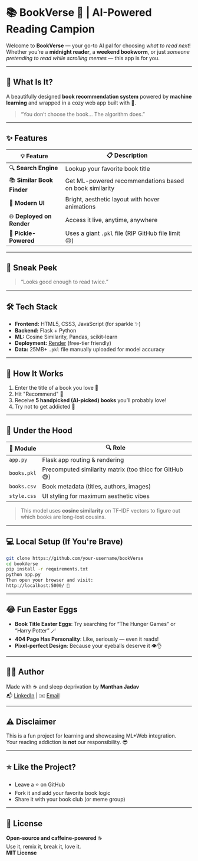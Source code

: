 # 📚 BookVerse 📖 | AI-Powered Reading Campion 

Welcome to **BookVerse** — your go-to AI pal for choosing *what to read next*!  
Whether you’re a **midnight reader**, a **weekend bookworm**, or just *someone pretending to read while scrolling memes* — this app is for you.

---

## 🧠 What Is It?

A beautifully designed **book recommendation system** powered by **machine learning** and wrapped in a cozy web app built with 💖.

> “You don’t choose the book… The algorithm does.”

---

## ✨ Features

| 💡 Feature | 📋 Description |
|------------|----------------|
| 🔍 **Search Engine** | Lookup your favorite book title |
| 📚 **Similar Book Finder** | Get ML-powered recommendations based on book similarity |
| 🎨 **Modern UI** | Bright, aesthetic layout with hover animations |
| 🌐 **Deployed on Render** | Access it live, anytime, anywhere |
| 💾 **Pickle-Powered** | Uses a giant `.pkl` file (RIP GitHub file limit 😢) |

---

## 📸 Sneak Peek

> “Looks good enough to read twice.”



---

## 🛠️ Tech Stack

- **Frontend:** HTML5, CSS3, JavaScript (for sparkle ✨)
- **Backend:** Flask + Python
- **ML:** Cosine Similarity, Pandas, scikit-learn
- **Deployment:** [Render](https://bookverse-ai-powered-reading-companion.onrender.com) (free-tier friendly)
- **Data:** 25MB+ `.pkl` file manually uploaded for model accuracy

---

## 🚀 How It Works

1. Enter the title of a book you love 📖
2. Hit "Recommend" 🤖
3. Receive **5 handpicked (AI-picked) books** you’ll probably love!
4. Try not to get addicted 😬

---

## 🧪 Under the Hood

| 🧠 Module | 🔍 Role |
|----------|---------|
| `app.py` | Flask app routing & rendering |
| `books.pkl` | Precomputed similarity matrix (too thicc for GitHub 😅) |
| `books.csv` | Book metadata (titles, authors, images) |
| `style.css` | UI styling for maximum aesthetic vibes |

> This model uses **cosine similarity** on TF-IDF vectors to figure out which books are long-lost cousins.

---

## 💻 Local Setup (If You're Brave)

```bash
git clone https://github.com/your-username/bookVerse
cd bookVerse
pip install -r requirements.txt
python app.py
Then open your browser and visit:
http://localhost:5000/ 🚀
```

---

## 😂 Fun Easter Eggs

- **Book Title Easter Eggs**: Try searching for “The Hunger Games” or “Harry Potter” 🪄  
- **404 Page Has Personality**: Like, seriously — even it reads!  
- **Pixel-perfect Design**: Because your eyeballs deserve it 👁️👌

---

## 🧑‍💻 Author

Made with ☕ and sleep deprivation by **Manthan Jadav**  
📬 [LinkedIn](https://www.linkedin.com/in/manthanjadav/) | ✉️ [Email](mailto:manthanjadav746@gmail.com)

---

## ⚠️ Disclaimer

This is a fun project for learning and showcasing ML+Web integration.  
Your reading addiction is **not** our responsibility. 😎

---

## ⭐ Like the Project?

- Leave a ⭐ on GitHub  
- Fork it and add your favorite book logic  
- Share it with your book club (or meme group)

---

## 📎 License

**Open-source and caffeine-powered** ☕  
Use it, remix it, break it, love it.  
**MIT License**
